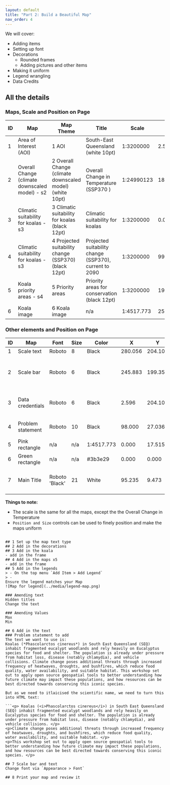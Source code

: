 ```yaml
---
layout: default
title: "Part 2: Build a Beautiful Map"
nav_order: 4
---
```


We will cover:

- Adding items
- Setting up font
- Decorations
  - Rounded frames
  - Adding pictures and other items
- Making it uniform
- Legend wrangling
- Data Credits

## All the details
### Maps, Scale and Position on Page
| ID | Map        | Map Theme | Title | Scale | X  | Y  | Width | Height | Legend | Note |
|-----|------------|-----|-------------|--------|-------------|-----|-----|-----|-----|-----|
| 1 | Area of Interest (AOI) | 1 AOI | South-East Queensland (white 10pt)| 1:3200000 | 2.596 | 8.795 | 92.638 | 79.841 | n/a | Decoration 'shape' |
| 2 | Overall Change (climate downscaled model) - s2 | 2 Overall Change (climate downscaled model) (white 10pt) | Overall Change in Temperature (SSP370 ) | 1:24990123 | 188.025 | 25.558 | 68.037 | 73.848 | Color ramp taken from dummy 'Legend'; 2 to 4 | Use the projection option in the Print Layout to change to 4326 |
| 3 | Climatic suitability for koalas - s3  | 3 Climatic suitability for koalas (black 12pt) | Climatic suitability for koalas  | 1:3200000 | 0.000 | 102.906 | 98.000 | 90.000 | Color ramp; Unsuitable to Suitable | n/a |
| 4 | Climatic suitability for koalas - s3  | 4 Projected suitability change (SSP370) (black 12pt) | Projected suitability change (SSP370), current to 2090  | 1:3200000 | 99.500 | 102.906 | 98.000 | 90.000 | Color ramp; Worse to Better | n/a |
| 5 | Koala priority areas - s4  | 5 Priority areas | Priority areas for conservation (black 12pt)  | 1:3200000 | 199.000 | 102.906 | 98.000 | 90.000 | Legend | n/a |
| 6 | Koala image  | 6 Koala image | n/a | 1:4517.773 | 255.990 | 0.500 | 48.812 | 83.954 | Legend | Decoration 'shape' |

### Other elements and Position on Page
| ID | Map        | Font | Size | Color | X  | Y  | Width | Height | Alignment/Type | Note |
|-----|------------|-----|-------------|--------|-------------|-----|-----|-----|-----|-----|
| 1 | Scale text  | Roboto | 8 | Black | 280.056 | 204.100 | 18.113 | 5.752 | Numeric | ----- |
| 2 | Scale bar  | Roboto  | 6 | Black | 245.883 | 199.350 | 39.616 | 10.650 | Line Ticks Middle or your choice| Segments: left;0/right 4, Fixed width 25.0 units|
| 3 | Data credentials  |  Roboto  | 6 | Black | 2.596 | 204.100 | 236.516 | 4.412 | Left | Uses dynamic and free text |
| 4 | Problem statement  | Roboto | 10 | Black | 98.000 | 27.036 | 90.113 | 70.891 | Justify | Html, Line height 130% |
| 5 | Pink rectangle  |  n/a  | n/a | 1:4517.773 | 0.000 | 17.515 | 297.000 | 85.641 | n/a | Decoration 'shape' |
| 6 | Green rectangle  |  n/a  | n/a | #3b3e29 | 0.000 | 0.000 | 297.000 | 23.300 | n/a | Decoration 'shape' |
| 7 | Main Title  | Roboto 'Black' | 21 | White | 95.235 | 9.473 | 160.756 | 8.042 | Centre | Center to the AOI and Koala elements |

**Things to note:**

- The scale is the same for all the maps, except the the Overall Change in Temperature
- `Position and Size` controls can be used to finely position and make the maps uniform

```

## 1 Set up the map text type
## 2 Add in the decorations
## 3 Add in the koala
- add in the frame
## 4 Add in the maps x5
- add in the frame
## 5 Add in the legends
> - On the top menu `Add Item > Add Legend`
> - 
Ensure the legend matches your Map
![Map for legend](../media/legend-map.png)  

### Amending text
Hidden titles
Change the text

### Amending Values
Max
Min

## 6 Add in the text
### Problem statement to add
The text we want to use is:
Koalas (*Phascolarctos cinereus*) in South East Queensland (SEQ) inhabit fragmented eucalypt woodlands and rely heavily on Eucalyptus species for food and shelter. The population is already under pressure from habitat loss, disease (notably chlamydia), and vehicle collisions. Climate change poses additional threats through increased frequency of heatwaves, droughts, and bushfires, which reduce food quality, water availability, and suitable habitat. This workshop set out to apply open source geospatial tools to better understanding how future climate may impact these populations, and how resources can be best directed towards conserving this iconic species. 

But as we need to itlaicised the scientific name, we need to turn this into HTML text:

```<p> Koalas (<i>Phascolarctos cinereus</i>) in South East Queensland (SEQ) inhabit fragmented eucalypt woodlands and rely heavily on Eucalyptus species for food and shelter. The population is already under pressure from habitat loss, disease (notably chlamydia), and vehicle collisions. </p>
<p>Climate change poses additional threats through increased frequency of heatwaves, droughts, and bushfires, which reduce food quality, water availability, and suitable habitat. </p>
<p>This workshop set out to apply open source geospatial tools to better understanding how future climate may impact these populations, and how resources can be best directed towards conserving this iconic species. </p>

## 7 Scale bar and text
Change font via `Appearance > Font`

## 8 Print your map and review it
